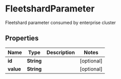 

# FleetshardParameter

Fleetshard parameter consumed by enterprise cluster

## Properties

Name | Type | Description | Notes
------------ | ------------- | ------------- | -------------
**id** | **String** |  |  [optional]
**value** | **String** |  |  [optional]



